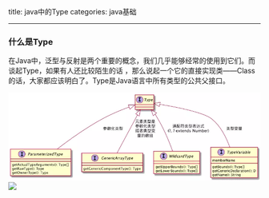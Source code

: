 title: java中的Type
categories: java基础

---

### 什么是Type

在Java中，泛型与反射是两个重要的概念，我们几乎能够经常的使用到它们。而谈起Type，如果有人还比较陌生的话 ，那么说起一个它的直接实现类——Class的话，大家都应该明白了。Type是Java语言中所有类型的公共父接口。

![](https://raw.githubusercontent.com/sinaill/pic/master/Type.jpg)
![](https://img-blog.csdn.net/20180626115955273?watermark/2/text/aHR0cHM6Ly9ibG9nLmNzZG4ubmV0L3UwMTI4ODE5MDQ=/font/5a6L5L2T/fontsize/400/fill/I0JBQkFCMA==/dissolve/70)